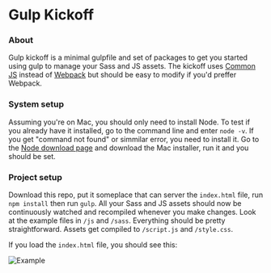 # Gulp Kickoff

### About
Gulp kickoff is a minimal gulpfile and set of packages to get you started using gulp to manage your Sass and JS assets. The kickoff uses [Common JS](http://requirejs.org/docs/commonjs.html) instead of [Webpack](https://webpack.github.io/) but should be easy to modify if you'd preffer Webpack.

### System setup
Assuming you're on Mac, you should only need to install Node. To test if you already have it installed, go to the command line and enter `node -v`. If you get "command not found" or simmilar error, you need to install it. Go to the [Node download page](https://nodejs.org/en/download/) and download the Mac installer, run it and you should be set.

### Project setup
Download this repo, put it someplace that can server the `index.html` file, run `npm install` then run `gulp`. All your Sass and JS assets should now be continuously watched and recompiled whenever you make changes. Look at the example files in `/js` and `/sass`. Everything should be pretty straightforward. Assets get compiled to `/script.js` and `/style.css`.

If you load the `index.html` file, you should see this:

![Example](https://monosnap.com/file/SGOHf5XzB5HIRQVgbVjDxrs6pDmRCK.png)